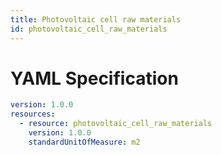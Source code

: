 ```yaml
---
title: Photovoltaic cell raw materials
id: photovoltaic_cell_raw_materials
---
```




# YAML Specification

```yaml
version: 1.0.0
resources:
  - resource: photovoltaic_cell_raw_materials
    version: 1.0.0
    standardUnitOfMeasure: m2

```



